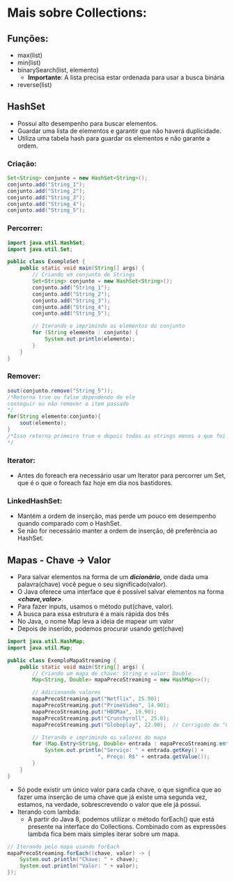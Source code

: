 # Mais sobre Collections:
## Funções:
- max(list)
- min(list)
- binarySearch(list, elemento)
	- **Importante**: A lista precisa estar ordenada para usar a busca binária
- reverse(list)
## HashSet
- Possui alto desempenho para buscar elementos.
- Guardar uma lista de elementos e garantir que não haverá duplicidade.
- Utiliza uma tabela hash para guardar os elementos e não garante a ordem.
### Criação:

```java
Set<String> conjunto = new HashSet<String>();
conjunto.add("String_1");
conjunto.add("String_2");
conjunto.add("String_3");
conjunto.add("String_4");
conjunto.add("String_5");
```
### Percorrer:
```java
import java.util.HashSet;
import java.util.Set;

public class ExemploSet {
    public static void main(String[] args) {
        // Criando um conjunto de Strings
        Set<String> conjunto = new HashSet<String>();
        conjunto.add("String_1");
        conjunto.add("String_2");
        conjunto.add("String_3");
        conjunto.add("String_4");
        conjunto.add("String_5");

        // Iterando e imprimindo os elementos do conjunto
        for (String elemento : conjunto) {
            System.out.println(elemento);
        }
    }
}
```
### Remover:
```java
sout(conjunto.remove("String_5"));
/*Retorna true ou false dependendo de ele
conseguir ou não remover o item passado
*/
for(String elemento:conjunto){
	sout(elemento);
}
/*Isso retorna primeiro true e depois todas as strings menos a que foi removida
*/
```
### Iterator:
- Antes do foreach era necessário usar um Iterator para percorrer um Set, que é o que o foreach faz hoje em dia nos bastidores.
### LinkedHashSet:
- Mantém a ordem de inserção, mas perde um pouco em desempenho quando comparado com o HashSet.
- Se não for necessário manter a ordem de inserção, dê preferência ao HashSet.
## Mapas - Chave -> Valor
- Para salvar elementos na forma de um ***dicionário***, onde dada uma palavra(chave) você pegue o seu significado(valor).
- O Java oferece uma interface que é possível salvar elementos na forma ***<chave,valor>***.
- Para fazer inputs, usamos o método put(chave, valor).
- A busca para essa estrutura é a mais rápida dos três
- No Java, o nome Map leva a ideia de mapear um valor
- Depois de inserido, podemos procurar usando get(chave)
```java
import java.util.HashMap;
import java.util.Map;

public class ExemploMapaStreaming {
    public static void main(String[] args) {
        // Criando um mapa de chave: String e valor: Double
        Map<String, Double> mapaPrecoStreaming = new HashMap<>();

        // Adicionando valores
        mapaPrecoStreaming.put("Netflix", 25.90);
        mapaPrecoStreaming.put("PrimeVideo", 14.90);
        mapaPrecoStreaming.put("HBOMax", 19.90);
        mapaPrecoStreaming.put("Crunchyroll", 25.0);
        mapaPrecoStreaming.put("Globoplay", 22.90);  // Corrigido de "Groboplay" para "Globoplay"

        // Iterando e imprimindo os valores do mapa
        for (Map.Entry<String, Double> entrada : mapaPrecoStreaming.entrySet()) {
            System.out.println("Serviço: " + entrada.getKey() + 
                             ", Preço: R$" + entrada.getValue());
        }
    }
}
```
- Só pode existir um único valor para cada chave, o que significa que ao fazer uma inserção de uma chave que já existe uma segunda vez, estamos, na verdade, sobrescrevendo o valor que ele já possui.
- Iterando com lambda:
	- A partir do Java 8, podemos utilizar o método forEach() que está presente na interface do Collections. Combinado com as expressões lambda fica bem mais simples iterar sobre um mapa.
```java
// Iterando pelo mapa usando forEach
mapaPrecoStreaming.forEach((chave, valor) -> {
    System.out.println("Chave: " + chave);
    System.out.println("Valor: " + valor);
});
```
